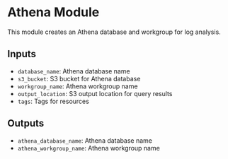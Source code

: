 # Athena Module

This module creates an Athena database and workgroup for log analysis.

## Inputs
- `database_name`: Athena database name
- `s3_bucket`: S3 bucket for Athena database
- `workgroup_name`: Athena workgroup name
- `output_location`: S3 output location for query results
- `tags`: Tags for resources

## Outputs
- `athena_database_name`: Athena database name
- `athena_workgroup_name`: Athena workgroup name
